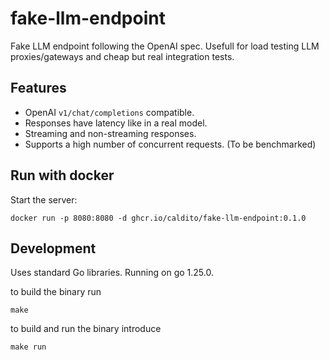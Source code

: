 # fake-llm-endpoint
Fake LLM endpoint following the OpenAI spec. Usefull for load testing LLM proxies/gateways and cheap but real integration tests.

## Features
* OpenAI `v1/chat/completions` compatible.
* Responses have latency like in a real model.
* Streaming and non-streaming responses.
* Supports a high number of concurrent requests. (To be benchmarked)

## Run with docker
Start the server:

```
docker run -p 8080:8080 -d ghcr.io/caldito/fake-llm-endpoint:0.1.0
```

## Development
Uses standard Go libraries. Running on go 1.25.0.

to build the binary run
```
make
```

to build and run the binary introduce
```
make run
```
